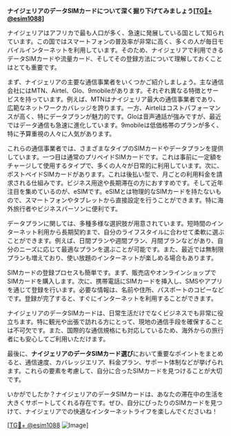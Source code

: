 **ナイジェリアのデータSIMカードについて深く掘り下げてみましょう[[TG💪+ @esim1088](https://t.me/s/esim1088)]**

ナイジェリアはアフリカで最も人口が多く、急速に発展している国として知られています。この国ではスマートフォンの普及率が非常に高く、多くの人が毎日モバイルインターネットを利用しています。そのため、ナイジェリアで利用できるデータSIMカードや流量カード、そしてその登録方法について理解しておくことはとても重要です。

まず、ナイジェリアの主要な通信事業者をいくつかご紹介しましょう。主な通信会社にはMTN、Airtel、Glo、9mobileがあります。それぞれ異なる特徴とサービスを持っています。例えば、MTNはナイジェリア最大の通信事業者であり、広範なネットワークカバレッジを誇ります。一方、Airtelはコストパフォーマンスが高く、特にデータプランが魅力的です。Gloは音声通話が強みですが、最近ではデータ通信も急速に進化しています。9mobileは低価格帯のプランが多く、特に予算重視の人々に人気があります。

これらの通信事業者では、さまざまなタイプのSIMカードやデータプランを提供しています。一つ目は通常のプリペイドSIMカードです。これは事前に一定額をチャージして使用するタイプで、多くの人々が日常的に利用しています。次に、ポストペイドSIMカードがあります。これは後払い型で、月ごとの利用料金を請求される仕組みです。ビジネス用途や長期滞在の方におすすめです。そして近年注目を集めているのが、eSIMです。eSIMとは物理的なSIMカードを持たないもので、スマートフォンやタブレットから直接設定を行うことができます。特に海外旅行者やビジネスパーソンに便利です。

データプランに関しては、多種多様な選択肢が用意されています。短時間のインターネット利用から長期契約まで、自分のライフスタイルに合わせて柔軟に選ぶことができます。例えば、日間プランや週間プラン、月間プランなどがあり、自分のニーズに応じて最適なプランを選ぶことが可能です。また、最近では無制限プランも増えており、使い放題のインターネットが楽しめる場合もあります。

SIMカードの登録プロセスも簡単です。まず、販売店やオンラインショップでSIMカードを購入します。次に、携帯電話にSIMカードを挿入し、SMSやアプリを通じて登録を行います。必要な情報は、名前や住所、パスポートのコピーなどです。登録が完了すると、すぐにインターネットを利用することができます。

ナイジェリアのデータSIMカードは、日常生活だけでなくビジネスでも非常に役立ちます。特に観光や出張で訪れる方にとって、現地の通信手段を確保することは不可欠です。また、国際的な通信規格にも対応しているため、海外からの旅行者にも安心してご利用いただけます。

最後に、**ナイジェリアのデータSIMカード選び**において重要なポイントをまとめると、通信速度、カバレッジエリア、料金プラン、サポート体制などが挙げられます。これらの要素を考慮して、自分に合ったSIMカードを見つけることが大切です。

いかがでしたか？ナイジェリアのデータSIMカードは、あなたの滞在中の生活を大きくサポートしてくれる存在です。ぜひ、自分にぴったりのSIMカードを見つけて、ナイジェリアでの快適なインターネットライフを楽しんでくださいね！

[[TG💪+ @esim1088](https://t.me/s/esim1088) ![Image](https://i.postimg.cc/Y0z9fWf4/image.png)]